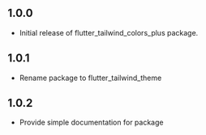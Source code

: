 ## 1.0.0
* Initial release of flutter_tailwind_colors_plus package.
  
## 1.0.1
* Rename package to flutter_tailwind_theme
  
## 1.0.2
* Provide simple documentation for package